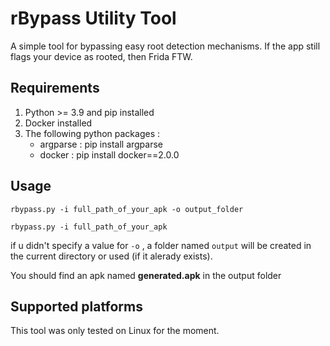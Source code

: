 rBypass Utility Tool
=====================

A simple tool for bypassing easy root detection mechanisms. If the app still flags your device as rooted, then Frida FTW.

Requirements
--------------------------

1. Python >= 3.9 and pip installed
2. Docker installed
3. The following python packages :
    - argparse : pip install argparse
    - docker   : pip install docker==2.0.0

Usage
------

```rbypass.py -i full_path_of_your_apk -o output_folder```

```rbypass.py -i full_path_of_your_apk ```

if u didn't specify a value for ```-o``` , a folder named ```output``` will be created in the current directory or used (if it alerady exists).

You should find an apk named **generated.apk** in the output folder 

Supported platforms
---------------------

This tool was only tested on Linux for the moment.